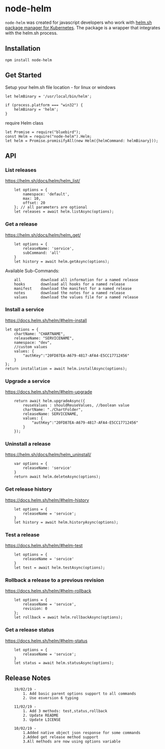 # node-helm
`node-helm` was created for javascript developers who work with [helm.sh package manager for Kubernetes](https://helm.sh/).
The package is a wrapper that integrates with the helm.sh process.

## Installation

```
npm install node-helm
```
## Get Started

Setup your helm.sh file location - for linux or windows
```
let helmBinary = '/usr/local/bin/helm';

if (process.platform === "win32") {
    helmBinary = 'helm';
}
```

require Helm class
```
let Promise = require("bluebird");
const Helm = require("node-helm").Helm;
let helm = Promise.promisifyAll(new Helm({helmCommand: helmBinary}));
```

## API

### List releases
https://helm.sh/docs/helm/helm_list/
```
    let options = {
        namespace: 'default',
        max: 10,
        offset: 20
    }; // all parameters are optional
    let releases = await helm.listAsync(options);
```

### Get a release
https://helm.sh/docs/helm/helm_get/
```
    let options = {
        releaseName: 'service',
        subCommand: 'all'
    }
    let history = await helm.getAsync(options);
```
Available Sub-Commands:
```
    all         download all information for a named release
    hooks       download all hooks for a named release
    manifest    download the manifest for a named release
    notes       download the notes for a named release
    values      download the values file for a named release
```

### Install a service
https://docs.helm.sh/helm/#helm-install
```
let options = {
    chartName: "CHARTNAME",
    releaseName: "SERVICENAME",
    namespace: "dev",
    //custom values
    values: {
        "authKey":"20FD87EA-A679-4817-AFA4-E5CC17712456"
    }
};
return installation = await helm.installAsync(options);
```


### Upgrade a service
https://docs.helm.sh/helm/#helm-upgrade
```
    return await helm.upgradeAsync({
        reuseValues : shouldReuseValues, //boolean value
        chartName: "./ChartFolder",
        releaseName: SERVICENAME,
        values: {
            "authKey":"20FD87EA-A679-4817-AFA4-E5CC17712456"
        }
    });
```

### Uninstall a release
https://helm.sh/docs/helm/helm_uninstall/
```
    var options = {
        releaseName: 'service'
    }
    return await helm.deleteAsync(options);
```

### Get release history
https://docs.helm.sh/helm/#helm-history
```
    let options = {
        releaseName = 'service';
    }
    let history = await helm.historyAsync(options);
```

### Test a release
https://docs.helm.sh/helm/#helm-test
```
    let options = {
        releaseName = 'service'
    }
    let test = await helm.testAsync(options);
```


### Rollback a release to a previous revision
https://docs.helm.sh/helm/#helm-rollback
```
    let options = {
        releaseName = 'service',
        revision: 0
    };
    let rollback = await helm.rollbackAsync(options);
```


### Get a release status
https://docs.helm.sh/helm/#helm-status
```
    let options = {
        releaseName = 'service';
    }
    let status = await helm.statusAsync(options);
```

## Release Notes
```
    19/02/19 -
        1. Add basic parent options support to all commands
        2. Use esversion 6 typing

    11/02/19 -
        1. Add 3 methods: test,status,rollback
        2. Update README
        3. Update LICENSE

    10/02/19 -
        1.Added native object json response for some commands
        2.Added get release method support
        3.All methods are now using options variable
```
